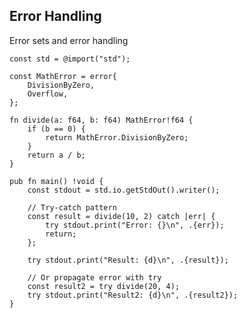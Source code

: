 <!-- METADATA
{
  "title": "Zig Error Handling",
  "tags": [
    "zig",
    "errors",
    "error-handling"
  ],
  "language": "zig"
}
-->

## Error Handling
Error sets and error handling
```zig
const std = @import("std");

const MathError = error{
    DivisionByZero,
    Overflow,
};

fn divide(a: f64, b: f64) MathError!f64 {
    if (b == 0) {
        return MathError.DivisionByZero;
    }
    return a / b;
}

pub fn main() !void {
    const stdout = std.io.getStdOut().writer();

    // Try-catch pattern
    const result = divide(10, 2) catch |err| {
        try stdout.print("Error: {}\n", .{err});
        return;
    };

    try stdout.print("Result: {d}\n", .{result});

    // Or propagate error with try
    const result2 = try divide(20, 4);
    try stdout.print("Result2: {d}\n", .{result2});
}
```
